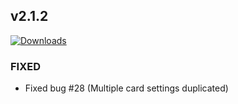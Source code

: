 ## v2.1.2
[![Downloads](https://img.shields.io/github/downloads/artem-sedykh/mini-humidifier/v2.1.2/total.svg)](https://github.com/artem-sedykh/mini-humidifier/releases/tag/v2.1.2)

### FIXED
- Fixed bug #28 (Multiple card settings duplicated)
